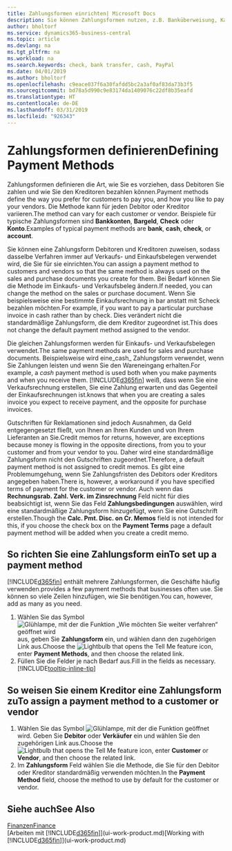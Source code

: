 ```yaml
---
title: Zahlungsformen einrichten| Microsoft Docs
description: Sie können Zahlungsformen nutzen, z.B. Banküberweisung, Kasse oder Paypal, um festzulegen, wie eine Rechnung bezahlt wird.
author: bholtorf
ms.service: dynamics365-business-central
ms.topic: article
ms.devlang: na
ms.tgt_pltfrm: na
ms.workload: na
ms.search.keywords: check, bank transfer, cash, PayPal
ms.date: 04/01/2019
ms.author: bholtorf
ms.openlocfilehash: c9eace037f6a30fafdd5bc2a3af0af83da73b3f5
ms.sourcegitcommit: bd78a5d990c9e83174da1409076c22df8b35eafd
ms.translationtype: HT
ms.contentlocale: de-DE
ms.lasthandoff: 03/31/2019
ms.locfileid: "926343"
---
```

# <a name="defining-payment-methods"></a><span data-ttu-id="7300e-103">Zahlungsformen definieren</span><span class="sxs-lookup"><span data-stu-id="7300e-103">Defining Payment Methods</span></span>
<span data-ttu-id="7300e-104">Zahlungsformen definieren die Art, wie Sie es vorziehen, dass Debitoren Sie zahlen und wie Sie den Kreditoren bezahlen können.</span><span class="sxs-lookup"><span data-stu-id="7300e-104">Payment methods define the way you prefer for customers to pay you, and how you like to pay your vendors.</span></span> <span data-ttu-id="7300e-105">Die Methode kann für jeden Debitor oder Kreditor variieren.</span><span class="sxs-lookup"><span data-stu-id="7300e-105">The method can vary for each customer or vendor.</span></span> <span data-ttu-id="7300e-106">Beispiele für typische Zahlungsformen sind **Bankkonten**, **Bargeld**, **Check** oder **Konto**.</span><span class="sxs-lookup"><span data-stu-id="7300e-106">Examples of typical payment methods are **bank**, **cash**, **check**, or **account**.</span></span> 

<span data-ttu-id="7300e-107">Sie können eine Zahlungsform Debitoren und Kreditoren zuweisen, sodass dasselbe Verfahren  immer auf Verkaufs- und Einkaufsbelegen verwendet wird, die Sie für sie einrichten.</span><span class="sxs-lookup"><span data-stu-id="7300e-107">You can assign a payment method to customers and vendors so that the same method is always used on the sales and purchase documents you create for them.</span></span> <span data-ttu-id="7300e-108">Bei Bedarf können Sie die Methode im Einkaufs- und Verkaufsbeleg ändern.</span><span class="sxs-lookup"><span data-stu-id="7300e-108">If needed, you can change the method on the sales or purchase document.</span></span> <span data-ttu-id="7300e-109">Wenn Sie beispielsweise eine bestimmte Einkaufsrechnung in bar anstatt mit Scheck bezahlen möchten.</span><span class="sxs-lookup"><span data-stu-id="7300e-109">For example, if you want to pay a particular purchase invoice in cash rather than by check.</span></span> <span data-ttu-id="7300e-110">Dies verändert nicht die standardmäßige Zahlungsform, die dem Kreditor zugeordnet ist.</span><span class="sxs-lookup"><span data-stu-id="7300e-110">This does not change the default payment method assigned to the vendor.</span></span>

<span data-ttu-id="7300e-111">Die gleichen Zahlungsformen werden für Einkaufs- und Verkaufsbelegen verwendet.</span><span class="sxs-lookup"><span data-stu-id="7300e-111">The same payment methods are used for sales and purchase documents.</span></span> <span data-ttu-id="7300e-112">Beispielsweise wird eine_cash_ Zahlungsform verwendet, wenn Sie Zahlungen leisten und wenn Sie den Wareneingang erhalten.</span><span class="sxs-lookup"><span data-stu-id="7300e-112">For example, a _cash_ payment method is used both when you make payments and when you receive them.</span></span> [!INCLUDE[d365fin](includes/d365fin_md.md)] <span data-ttu-id="7300e-113">weiß, dass wenn Sie eine Verkaufsrechnung erstellen, Sie eine Zahlung erwarten und das Gegenteil der Einkaufsrechnungen ist.</span><span class="sxs-lookup"><span data-stu-id="7300e-113">knows that when you are creating a sales invoice you expect to receive payment, and the opposite for purchase invoices.</span></span> 

<span data-ttu-id="7300e-114">Gutschriften für Reklamationen sind jedoch Ausnahmen, da Geld entgegengesetzt fließt, von Ihnen an Ihren Kunden und von Ihrem Lieferanten an Sie.</span><span class="sxs-lookup"><span data-stu-id="7300e-114">Credit memos for returns, however, are exceptions because money is flowing in the opposite directions, from you to your customer and from your vendor to you.</span></span> <span data-ttu-id="7300e-115">Daher wird eine standardmäßige Zahlungsform nicht den Gutschriften zugeordnet.</span><span class="sxs-lookup"><span data-stu-id="7300e-115">Therefore, a default payment method is not assigned to credit memos.</span></span> <span data-ttu-id="7300e-116">Es gibt eine Problemumgehung, wenn Sie Zahlungsfristen des Debitors oder Kreditors angegeben haben.</span><span class="sxs-lookup"><span data-stu-id="7300e-116">There is, however, a workaround if you have specified terms of payment for the customer or vendor.</span></span> <span data-ttu-id="7300e-117">Auch wenn das **Rechnungsrab. Zahl. Verk. im Zinsrechnung** Feld nicht für dies beabsichtigt ist, wenn Sie das Feld **Zahlungsbedingungen** auswählen, wird eine standardmäßige Zahlungsform hinzugefügt, wenn Sie eine Gutschrift erstellen.</span><span class="sxs-lookup"><span data-stu-id="7300e-117">Though the **Calc. Pmt. Disc. on Cr. Memos** field is not intended for this, if you choose the check box on the **Payment Terms** page a default payment method will be added when you create a credit memo.</span></span>

## <a name="to-set-up-a-payment-method"></a><span data-ttu-id="7300e-118">So richten Sie eine Zahlungsform ein</span><span class="sxs-lookup"><span data-stu-id="7300e-118">To set up a payment method</span></span>
[!INCLUDE[d365fin](includes/d365fin_md.md)] <span data-ttu-id="7300e-119">enthält mehrere Zahlungsformen, die Geschäfte häufig verwenden.</span><span class="sxs-lookup"><span data-stu-id="7300e-119">provides a few payment methods that businesses often use.</span></span> <span data-ttu-id="7300e-120">Sie können so viele Zeilen hinzufügen, wie Sie benötigen.</span><span class="sxs-lookup"><span data-stu-id="7300e-120">You can, however, add as many as you need.</span></span>

1. <span data-ttu-id="7300e-121">Wählen Sie das Symbol ![Glühlampe, mit der die Funktion „Wie möchten Sie weiter verfahren“ geöffnet wird](media/ui-search/search_small.png "Wie möchten Sie weiter verfahren?") aus, geben Sie **Zahlungsform** ein, und wählen dann den zugehörigen Link aus.</span><span class="sxs-lookup"><span data-stu-id="7300e-121">Choose the ![Lightbulb that opens the Tell Me feature](media/ui-search/search_small.png "Tell me what you want to do") icon, enter **Payment Methods**, and then choose the related link.</span></span>
2. <span data-ttu-id="7300e-122">Füllen Sie die Felder je nach Bedarf aus.</span><span class="sxs-lookup"><span data-stu-id="7300e-122">Fill in the fields as necessary.</span></span> [!INCLUDE[tooltip-inline-tip](includes/tooltip-inline-tip_md.md)]

## <a name="to-assign-a-payment-method-to-a-customer-or-vendor"></a><span data-ttu-id="7300e-123">So weisen Sie einem Kreditor eine Zahlungsform zu</span><span class="sxs-lookup"><span data-stu-id="7300e-123">To assign a payment method to a customer or vendor</span></span>
1. <span data-ttu-id="7300e-124">Wählen Sie das Symbol ![Glühlampe, mit der die Funktion](media/ui-search/search_small.png "Wie möchten Sie weiter verfahren") geöffnet wird. Geben Sie **Debitor** oder **Verkäufer** ein und wählen Sie den zugehörigen Link aus.</span><span class="sxs-lookup"><span data-stu-id="7300e-124">Choose the ![Lightbulb that opens the Tell Me feature](media/ui-search/search_small.png "Tell me what you want to do") icon, enter **Customer** or **Vendor**, and then choose the related link.</span></span>
2. <span data-ttu-id="7300e-125">Im **Zahlungsform** Feld wählen Sie die Methode, die Sie für den Debitor oder Kreditor standardmäßig verwenden möchten.</span><span class="sxs-lookup"><span data-stu-id="7300e-125">In the **Payment Method** field, choose the method to use by default for the customer or vendor.</span></span>

## <a name="see-also"></a><span data-ttu-id="7300e-126">Siehe auch</span><span class="sxs-lookup"><span data-stu-id="7300e-126">See Also</span></span>
[<span data-ttu-id="7300e-127">Finanzen</span><span class="sxs-lookup"><span data-stu-id="7300e-127">Finance</span></span>](finance.md)  
<span data-ttu-id="7300e-128">[Arbeiten mit [!INCLUDE[d365fin](includes/d365fin_md.md)]](ui-work-product.md)</span><span class="sxs-lookup"><span data-stu-id="7300e-128">[Working with [!INCLUDE[d365fin](includes/d365fin_md.md)]](ui-work-product.md)</span></span>  

